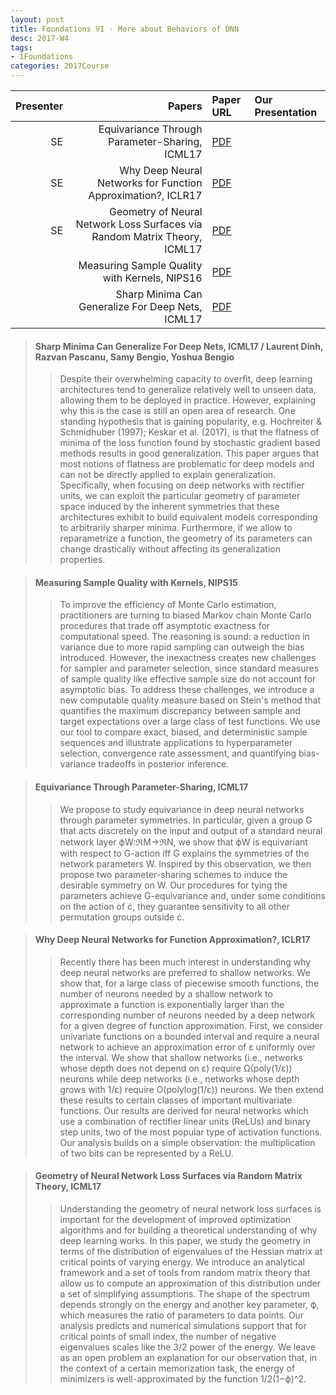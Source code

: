```yaml
---
layout: post
title: Foundations VI - More about Behaviors of DNN
desc: 2017-W4
tags:
- 1Foundations
categories: 2017Course
---
```




| Presenter | Papers | Paper URL| Our Presentation |
| -----: | ---------------------------: | :----- | :----- |
| SE |  Equivariance Through Parameter-Sharing, ICML17| [PDF](https://arxiv.org/abs/1702.08389) |
| SE |  Why Deep Neural Networks for Function Approximation?, ICLR17 | [PDF](https://openreview.net/pdf?id=SkpSlKIel) |
| SE |  Geometry of Neural Network Loss Surfaces via Random Matrix Theory, ICML17 | [PDF](http://proceedings.mlr.press/v70/pennington17a/pennington17a.pdf)|
|  | Measuring Sample Quality with Kernels, NIPS16 | [PDF](https://arxiv.org/abs/1703.01717)  |
|   |  Sharp Minima Can Generalize For Deep Nets, ICML17 | [PDF](https://arxiv.org/abs/1703.04933) |


> ####  Sharp Minima Can Generalize For Deep Nets, ICML17 / Laurent Dinh, Razvan Pascanu, Samy Bengio, Yoshua Bengio
>> Despite their overwhelming capacity to overfit, deep learning architectures tend to generalize relatively well to unseen data, allowing them to be deployed in practice. However, explaining why this is the case is still an open area of research. One standing hypothesis that is gaining popularity, e.g. Hochreiter & Schmidhuber (1997); Keskar et al. (2017), is that the flatness of minima of the loss function found by stochastic gradient based methods results in good generalization. This paper argues that most notions of flatness are problematic for deep models and can not be directly applied to explain generalization. Specifically, when focusing on deep networks with rectifier units, we can exploit the particular geometry of parameter space induced by the inherent symmetries that these architectures exhibit to build equivalent models corresponding to arbitrarily sharper minima. Furthermore, if we allow to reparametrize a function, the geometry of its parameters can change drastically without affecting its generalization properties.


> ####  Measuring Sample Quality with Kernels, NIPS15
>> To improve the efficiency of Monte Carlo estimation, practitioners are turning to biased Markov chain Monte Carlo procedures that trade off asymptotic exactness for computational speed. The reasoning is sound: a reduction in variance due to more rapid sampling can outweigh the bias introduced. However, the inexactness creates new challenges for sampler and parameter selection, since standard measures of sample quality like effective sample size do not account for asymptotic bias. To address these challenges, we introduce a new computable quality measure based on Stein's method that quantifies the maximum discrepancy between sample and target expectations over a large class of test functions. We use our tool to compare exact, biased, and deterministic sample sequences and illustrate applications to hyperparameter selection, convergence rate assessment, and quantifying bias-variance tradeoffs in posterior inference.


> ####  Equivariance Through Parameter-Sharing, ICML17
>> We propose to study equivariance in deep neural networks through parameter symmetries. In particular, given a group G that acts discretely on the input and output of a standard neural network layer ϕW:ℜM→ℜN, we show that ϕW is equivariant with respect to G-action iff G explains the symmetries of the network parameters W. Inspired by this observation, we then propose two parameter-sharing schemes to induce the desirable symmetry on W. Our procedures for tying the parameters achieve G-equivariance and, under some conditions on the action of , they guarantee sensitivity to all other permutation groups outside .


> ####  Why Deep Neural Networks for Function Approximation?, ICLR17 
>> Recently there has been much interest in understanding why deep neural networks are preferred to shallow networks. We show that, for a large class of piecewise smooth functions, the number of neurons needed by a shallow network to approximate a function is exponentially larger than the corresponding number of neurons needed by a deep network for a given degree of function approximation. First, we consider univariate functions on a bounded interval and require a neural network to achieve an approximation error of ε uniformly over the interval. We show that shallow networks (i.e., networks whose depth does not depend on ε) require Ω(poly(1/ε)) neurons while deep networks (i.e., networks whose depth grows with 1/ε) require O(polylog(1/ε)) neurons. We then extend these results to certain classes of important multivariate functions. Our results are derived for neural networks which use a combination of rectifier linear units (ReLUs) and binary step units, two of the most popular type of activation functions. Our analysis builds on a simple observation: the multiplication of two bits can be represented by a ReLU.


> ####  Geometry of Neural Network Loss Surfaces via Random Matrix Theory, ICML17 
>> Understanding the geometry of neural network loss surfaces is important for the development of improved optimization algorithms and for building a theoretical understanding of why deep learning works. In this paper, we study the geometry in terms of the distribution of eigenvalues of the Hessian matrix at critical points of varying energy. We introduce an analytical framework and a set of tools from random matrix theory that allow us to compute an approximation of this distribution under a set of simplifying assumptions. The shape of the spectrum depends strongly on the energy and another key parameter, ϕ, which measures the ratio of parameters to data points. Our analysis predicts and numerical simulations support that for critical points of small index, the number of negative eigenvalues scales like the 3/2 power of the energy. We leave as an open problem an explanation for our observation that, in the context of a certain memorization task, the energy of minimizers is well-approximated by the function 1/2(1−ϕ)^2.